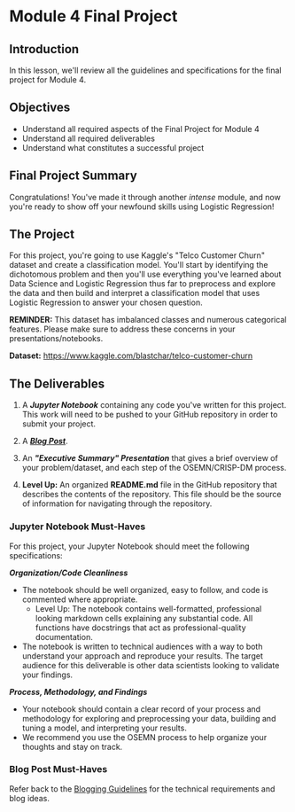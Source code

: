 # Module 4 Final Project


## Introduction

In this lesson, we'll review all the guidelines and specifications for the final project for Module 4.


## Objectives

* Understand all required aspects of the Final Project for Module 4
* Understand all required deliverables
* Understand what constitutes a successful project

## Final Project Summary

Congratulations! You've made it through another _intense_ module, and now you're ready to show off your newfound skills using Logistic Regression!

## The Project

For this project, you're going to use Kaggle's "Telco Customer Churn" dataset and create a classification model. You'll start by identifying the dichotomous problem and then you'll use everything you've learned about Data Science and Logistic Regression thus far to preprocess and explore the data and then build and interpret a classification model that uses Logistic Regression to answer your chosen question.

**REMINDER:** This dataset has imbalanced classes and numerous categorical features. Please make sure to address these concerns in your presentations/notebooks. 

**Dataset:** https://www.kaggle.com/blastchar/telco-customer-churn

## The Deliverables


1. A **_Jupyter Notebook_** containing any code you've written for this project. This work will need to be pushed to your GitHub repository in order to submit your project.

2. A **_[Blog Post](https://github.com/learn-co-curriculum/dsc-welcome-blogging)_**.

3. An **_"Executive Summary" Presentation_** that gives a brief overview of your problem/dataset, and each step of the OSEMN/CRISP-DM process.

4. **Level Up:** An organized **README.md** file in the GitHub repository that describes the contents of the repository. This file should be the source of information for navigating through the repository.

### Jupyter Notebook Must-Haves

For this project, your Jupyter Notebook should meet the following specifications:

**_Organization/Code Cleanliness_**

* The notebook should be well organized, easy to follow, and code is commented where appropriate.  
    * Level Up: The notebook contains well-formatted, professional looking markdown cells explaining any substantial code. All functions have docstrings that act as professional-quality documentation.  
* The notebook is written to technical audiences with a way to both understand your approach and reproduce your results. The target audience for this deliverable is other data scientists looking to validate your findings.  

**_Process, Methodology, and Findings_**

* Your notebook should contain a clear record of your process and methodology for exploring and preprocessing your data, building and tuning a model, and interpreting your results.
* We recommend you use the OSEMN process to help organize your thoughts and stay on track.

### Blog Post Must-Haves

Refer back to the [Blogging Guidelines](https://github.com/learn-co-curriculum/dsc-welcome-blogging) for the technical requirements and blog ideas.
